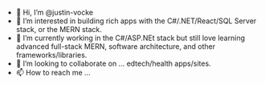 - 👋 Hi, I’m @justin-vocke
- 👀 I’m interested in building rich apps with the C#/.NET/React/SQL Server stack, or the MERN stack. 
- 🌱 I’m currently working in the C#/ASP.NEt stack but still love learning advanced full-stack MERN, software architecture, and other frameworks/libraries.
- 💞️ I’m looking to collaborate on ... edtech/health apps/sites.
- 📫 How to reach me ...

<!---
justin-vocke/justin-vocke is a ✨ special ✨ repository because its `README.md` (this file) appears on your GitHub profile.
You can click the Preview link to take a look at your changes.
--->
